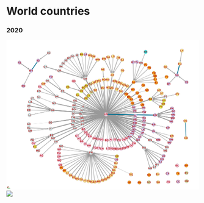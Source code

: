 # World countries

### 2020

<img src="https://raw.githubusercontent.com/bavla/OpenAlex/main/Countries/pics/WorldCo2020.svg?sanitize=true" width="600">

<img src="https://raw.githubusercontent.com/bavla/OpenAlex/main/Countries/pics/Wmat2020.svg?sanitize=true" width="700">
